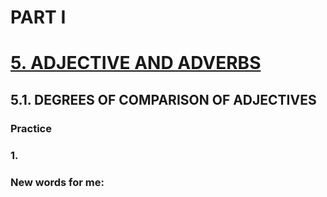 # PART I
# [5. ADJECTIVE AND ADVERBS](../5.README.md)
## 5.1. DEGREES OF COMPARISON OF ADJECTIVES
### Practice 
### 1.

### New words for me: